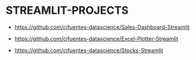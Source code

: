 # STREAMLIT-PROJECTS

- https://github.com/cjfuentes-datascience/Sales-Dashboard-Streamlit

- https://github.com/cjfuentes-datascience/Excel-Plotter-Streamlit

- https://github.com/cjfuentes-datascience/Stocks-Streamlit
